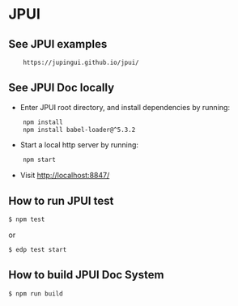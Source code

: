 # JPUI
## See JPUI examples

```bash
    https://jupingui.github.io/jpui/
```

## See JPUI Doc locally

* Enter JPUI root directory, and install dependencies by running:

```bash
    npm install
    npm install babel-loader@^5.3.2
```

* Start a local http server by running:

```bash
    npm start
```

* Visit [http://localhost:8847/](http://localhost:8847/)

## How to run JPUI test

```bash
$ npm test
```
or
```bash
$ edp test start
```

## How to build JPUI Doc System

```bash
$ npm run build
```
